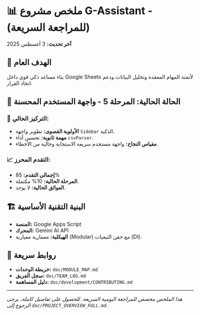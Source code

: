 # 📊 ملخص مشروع G-Assistant - (للمراجعة السريعة)

**آخر تحديث:** 3 أغسطس 2025

## 🎯 الهدف العام
بناء مساعد ذكي قوي داخل Google Sheets لأتمتة المهام المعقدة وتحليل البيانات ودعم اتخاذ القرار.

## 📍 الحالة الحالية: **المرحلة 5 - واجهة المستخدم المحسنة**

### 🚀 التركيز الحالي:
- **الأولوية القصوى:** تطوير واجهة `Sidebar` الذكية.
- **مهمة ثانوية:** تحسين أداء `csvParser`.
- **مقياس النجاح:** واجهة مستخدم سريعة الاستجابة وخالية من الأخطاء.

### 📈 التقدم المحرز:
- **إجمالي التقدم:** 85%
- **المرحلة الحالية:** 10% مكتملة.
- **العوائق الحالية:** لا يوجد.

## 🏗️ البنية التقنية الأساسية
- **المنصة:** Google Apps Script
- **المحرك:** Gemini AI API
- **الهيكلية:** معمارية معيارية (Modular) مع حقن التبعيات (DI).

## 🔗 روابط سريعة
- **خريطة الوحدات:** `doc/MODULE_MAP.md`
- **سجل الفريق:** `doc/TEAM_LOG.md`
- **دليل المساهمة:** `doc/development/CONTRIBUTING.md`

---
*هذا الملخص مخصص للمراجعة اليومية السريعة. للحصول على تفاصيل كاملة، يرجى الرجوع إلى `doc/PROJECT_OVERVIEW_FULL.md`.*